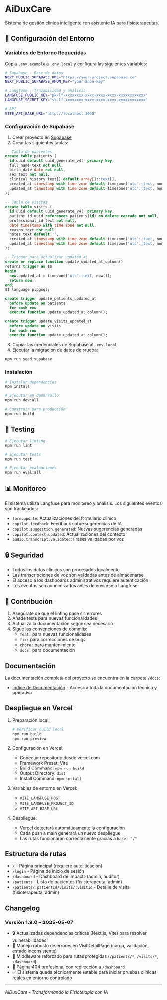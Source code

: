 # AiDuxCare

Sistema de gestión clínica inteligente con asistente IA para fisioterapeutas.

## 🚀 Configuración del Entorno

### Variables de Entorno Requeridas

Copia `.env.example` a `.env.local` y configura las siguientes variables:

```bash
# Supabase - Base de datos
NEXT_PUBLIC_SUPABASE_URL="https://your-project.supabase.co"
NEXT_PUBLIC_SUPABASE_ANON_KEY="your-anon-key"

# Langfuse - Trazabilidad y análisis
LANGFUSE_PUBLIC_KEY="pk-lf-xxxxxxxx-xxxx-xxxx-xxxx-xxxxxxxxxxxx"
LANGFUSE_SECRET_KEY="sk-lf-xxxxxxxx-xxxx-xxxx-xxxx-xxxxxxxxxxxx"

# API
VITE_API_BASE_URL="http://localhost:3000"
```

### Configuración de Supabase

1. Crear proyecto en [Supabase](https://supabase.com)
2. Crear las siguientes tablas:

```sql
-- Tabla de pacientes
create table patients (
  id uuid default uuid_generate_v4() primary key,
  full_name text not null,
  birth_date date not null,
  sex text not null,
  clinical_history text[] default array[]::text[],
  created_at timestamp with time zone default timezone('utc'::text, now()) not null,
  updated_at timestamp with time zone default timezone('utc'::text, now()) not null
);

-- Tabla de visitas
create table visits (
  id uuid default uuid_generate_v4() primary key,
  patient_id uuid references patients(id) on delete cascade not null,
  professional_id text not null,
  date timestamp with time zone not null,
  reason text not null,
  notes text default '',
  created_at timestamp with time zone default timezone('utc'::text, now()) not null,
  updated_at timestamp with time zone default timezone('utc'::text, now()) not null
);

-- Trigger para actualizar updated_at
create or replace function update_updated_at_column()
returns trigger as $$
begin
  new.updated_at = timezone('utc'::text, now());
  return new;
end;
$$ language plpgsql;

create trigger update_patients_updated_at
  before update on patients
  for each row
  execute function update_updated_at_column();

create trigger update_visits_updated_at
  before update on visits
  for each row
  execute function update_updated_at_column();
```

3. Copiar las credenciales de Supabase al `.env.local`
4. Ejecutar la migración de datos de prueba:
```bash
npm run seed:supabase
```

### Instalación

```bash
# Instalar dependencias
npm install

# Ejecutar en desarrollo
npm run dev:all

# Construir para producción
npm run build
```

## 🧪 Testing

```bash
# Ejecutar linting
npm run lint

# Ejecutar tests
npm run test

# Ejecutar evaluaciones
npm run eval:all
```

## 📊 Monitoreo

El sistema utiliza Langfuse para monitoreo y análisis. Los siguientes eventos son trackeados:

- `form.update`: Actualizaciones del formulario clínico
- `copilot.feedback`: Feedback sobre sugerencias de IA
- `copilot.suggestion.generated`: Nuevas sugerencias generadas
- `copilot.context.updated`: Actualizaciones del contexto
- `audio.transcript.validated`: Frases validadas por voz

## 🔒 Seguridad

- Todos los datos clínicos son procesados localmente
- Las transcripciones de voz son validadas antes de almacenarse
- El acceso a los dashboards administrativos requiere autenticación
- Los eventos son anonimizados antes de enviarse a Langfuse

## 🤝 Contribución

1. Asegúrate de que el linting pase sin errores
2. Añade tests para nuevas funcionalidades
3. Actualiza la documentación según sea necesario
4. Sigue las convenciones de commits:
   - `feat:` para nuevas funcionalidades
   - `fix:` para correcciones de bugs
   - `chore:` para mantenimiento
   - `docs:` para documentación

## Documentación

La documentación completa del proyecto se encuentra en la carpeta `/docs`:

- [Índice de Documentación](./docs/README_DOCS.md) - Acceso a toda la documentación técnica y operativa

## Despliegue en Vercel

1. Preparación local:
   ```bash
   # Verificar build local
   npm run build
   npm run preview
   ```

2. Configuración en Vercel:
   - Conectar repositorio desde vercel.com
   - Framework Preset: Vite
   - Build Command: `npm run build`
   - Output Directory: `dist`
   - Install Command: `npm install`

3. Variables de entorno en Vercel:
   - `VITE_LANGFUSE_HOST`
   - `VITE_LANGFUSE_PROJECT_ID`
   - `VITE_API_BASE_URL`

4. Despliegue:
   - Vercel detectará automáticamente la configuración
   - Cada push a main generará un nuevo despliegue
   - Las rutas funcionarán correctamente gracias a `base: "/"`

## Estructura de rutas

- `/` - Página principal (requiere autenticación)
- `/login` - Página de inicio de sesión
- `/dashboard` - Dashboard de impacto (admin, auditor)
- `/patients` - Lista de pacientes (fisioterapeuta, admin)
- `/patients/:patientId/visits/:visitId` - Detalle de visita (fisioterapeuta, admin)

## Changelog

### Versión 1.8.0 – 2025-05-07
- 🔒 Actualizadas dependencias críticas (Next.js, Vite) para resolver vulnerabilidades
- 🧱 Manejo robusto de errores en VisitDetailPage (carga, validación, estado inconsistente)
- 🧭 Middleware reforzado para rutas protegidas (`/patients/*`, `/visits/*`, `/dashboard`)
- 🧭 Página 404 profesional con redirección a `/dashboard`
- ✅ El sistema queda técnicamente estable para iniciar pruebas clínicas reales en entorno controlado

---
*AiDuxCare - Transformando la Fisioterapia con IA* 